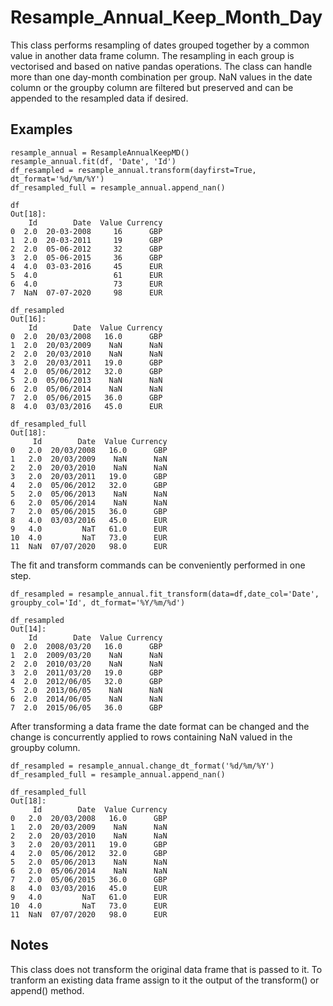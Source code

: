 # Resample_Annual_Keep_Month_Day

This class performs resampling of dates grouped together by a common value in another data frame column. The resampling in each group is vectorised and based on native pandas operations. The class can handle more than one day-month combination per group. NaN values in the date column or the groupby column are filtered but preserved and can be appended to the resampled data if desired. 
    
Examples
--------
    
    resample_annual = ResampleAnnualKeepMD()
    resample_annual.fit(df, 'Date', 'Id')
    df_resampled = resample_annual.transform(dayfirst=True, dt_format='%d/%m/%Y')
    df_resampled_full = resample_annual.append_nan()
    
    df
    Out[18]: 
        Id        Date  Value Currency
    0  2.0  20-03-2008     16      GBP
    1  2.0  20-03-2011     19      GBP
    2  2.0  05-06-2012     32      GBP
    3  2.0  05-06-2015     36      GBP
    4  4.0  03-03-2016     45      EUR
    5  4.0                 61      EUR
    6  4.0                 73      EUR
    7  NaN  07-07-2020     98      EUR
    
    df_resampled
    Out[16]: 
        Id        Date  Value Currency
    0  2.0  20/03/2008   16.0      GBP
    1  2.0  20/03/2009    NaN      NaN
    2  2.0  20/03/2010    NaN      NaN
    3  2.0  20/03/2011   19.0      GBP
    4  2.0  05/06/2012   32.0      GBP
    5  2.0  05/06/2013    NaN      NaN
    6  2.0  05/06/2014    NaN      NaN
    7  2.0  05/06/2015   36.0      GBP
    8  4.0  03/03/2016   45.0      EUR
    
    df_resampled_full
    Out[18]: 
         Id        Date  Value Currency
    0   2.0  20/03/2008   16.0      GBP
    1   2.0  20/03/2009    NaN      NaN
    2   2.0  20/03/2010    NaN      NaN
    3   2.0  20/03/2011   19.0      GBP
    4   2.0  05/06/2012   32.0      GBP
    5   2.0  05/06/2013    NaN      NaN
    6   2.0  05/06/2014    NaN      NaN
    7   2.0  05/06/2015   36.0      GBP
    8   4.0  03/03/2016   45.0      EUR
    9   4.0         NaT   61.0      EUR
    10  4.0         NaT   73.0      EUR
    11  NaN  07/07/2020   98.0      EUR   

The fit and transform commands can be conveniently performed in one step.

    df_resampled = resample_annual.fit_transform(data=df,date_col='Date', groupby_col='Id', dt_format='%Y/%m/%d')

    df_resampled
    Out[14]: 
        Id        Date  Value Currency
    0  2.0  2008/03/20   16.0      GBP
    1  2.0  2009/03/20    NaN      NaN
    2  2.0  2010/03/20    NaN      NaN
    3  2.0  2011/03/20   19.0      GBP
    4  2.0  2012/06/05   32.0      GBP
    5  2.0  2013/06/05    NaN      NaN
    6  2.0  2014/06/05    NaN      NaN
    7  2.0  2015/06/05   36.0      GBP
    
After transforming a data frame the date format can be changed and the change is concurrently applied to rows containing NaN valued in the groupby column.

    df_resampled = resample_annual.change_dt_format('%d/%m/%Y')
    df_resampled_full = resample_annual.append_nan()
    
    df_resampled_full
    Out[18]: 
         Id        Date  Value Currency
    0   2.0  20/03/2008   16.0      GBP
    1   2.0  20/03/2009    NaN      NaN
    2   2.0  20/03/2010    NaN      NaN
    3   2.0  20/03/2011   19.0      GBP
    4   2.0  05/06/2012   32.0      GBP
    5   2.0  05/06/2013    NaN      NaN
    6   2.0  05/06/2014    NaN      NaN
    7   2.0  05/06/2015   36.0      GBP
    8   4.0  03/03/2016   45.0      EUR
    9   4.0         NaT   61.0      EUR
    10  4.0         NaT   73.0      EUR
    11  NaN  07/07/2020   98.0      EUR
    
Notes
------
This class does not transform the original data frame that is passed to it. To tranform an existing data frame assign to it the output of the transform() or append() method.
    
